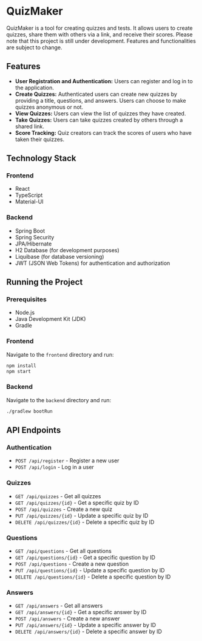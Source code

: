 # QuizMaker

QuizMaker is a tool for creating quizzes and tests. It allows users to create quizzes, share them with others via a link, and receive their scores. Please note that this project is still under development. Features and functionalities are subject to change.

## Features

- **User Registration and Authentication:** Users can register and log in to the application.
- **Create Quizzes:** Authenticated users can create new quizzes by providing a title, questions, and answers. Users can choose to make quizzes anonymous or not.
- **View Quizzes:** Users can view the list of quizzes they have created.
- **Take Quizzes:** Users can take quizzes created by others through a shared link.
- **Score Tracking:** Quiz creators can track the scores of users who have taken their quizzes.

## Technology Stack

### Frontend
- React
- TypeScript
- Material-UI

### Backend
- Spring Boot
- Spring Security
- JPA/Hibernate
- H2 Database (for development purposes)
- Liquibase (for database versioning)
- JWT (JSON Web Tokens) for authentication and authorization

## Running the Project

### Prerequisites

- Node.js
- Java Development Kit (JDK)
- Gradle

### Frontend

Navigate to the `frontend` directory and run:

```sh
npm install
npm start
```

### Backend

Navigate to the `backend` directory and run:

```sh
./gradlew bootRun
```

## API Endpoints

### Authentication
- `POST /api/register` - Register a new user
- `POST /api/login` - Log in a user

### Quizzes
- `GET /api/quizzes` - Get all quizzes
- `GET /api/quizzes/{id}` - Get a specific quiz by ID
- `POST /api/quizzes` - Create a new quiz
- `PUT /api/quizzes/{id}` - Update a specific quiz by ID
- `DELETE /api/quizzes/{id}` - Delete a specific quiz by ID

### Questions
- `GET /api/questions` - Get all questions
- `GET /api/questions/{id}` - Get a specific question by ID
- `POST /api/questions` - Create a new question
- `PUT /api/questions/{id}` - Update a specific question by ID
- `DELETE /api/questions/{id}` - Delete a specific question by ID

### Answers
- `GET /api/answers` - Get all answers
- `GET /api/answers/{id}` - Get a specific answer by ID
- `POST /api/answers` - Create a new answer
- `PUT /api/answers/{id}` - Update a specific answer by ID
- `DELETE /api/answers/{id}` - Delete a specific answer by ID

